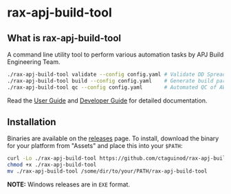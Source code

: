 # rax-apj-build-tool

## What is rax-apj-build-tool

A command line utility tool to perform various automation tasks by APJ Build Engineering Team.

``` bash
./rax-apj-build-tool validate --config config.yaml # Validate DD Spreadsheet if all required fields are not empty
./rax-apj-build-tool build --config config.yaml    # Generate build parameters (.tf. .tfvars) from validated DD spreadsheet
./rax-apj-build-tool qc --config config.yaml       # Automated QC of AWS Environment using validated DD spreadsheet
```

Read the [User Guide](./docs/USER_GUIDE.md) and [Developer Guide](./docs/DEVELOPER_GUIDE.md) for detailed documentation.

## Installation

Binaries are available on the [releases](https://github.com/ctaguinod/rax-apj-build-tool/releases) page. To install, download the binary for your platform from "Assets" and place this into your `$PATH`:

```bash
curl -Lo ./rax-apj-build-tool https://github.com/ctaguinod/rax-apj-build-tool/releases/download/v0.0.2/rax-apj-build-tool-v0.9.1-$(uname | tr '[:upper:]' '[:lower:]')-amd64
chmod +x ./rax-apj-build-tool
mv ./rax-apj-build-tool /some/dir/to/your/PATH/rax-apj-build-tool
```

**NOTE:** Windows releases are in `EXE` format.

